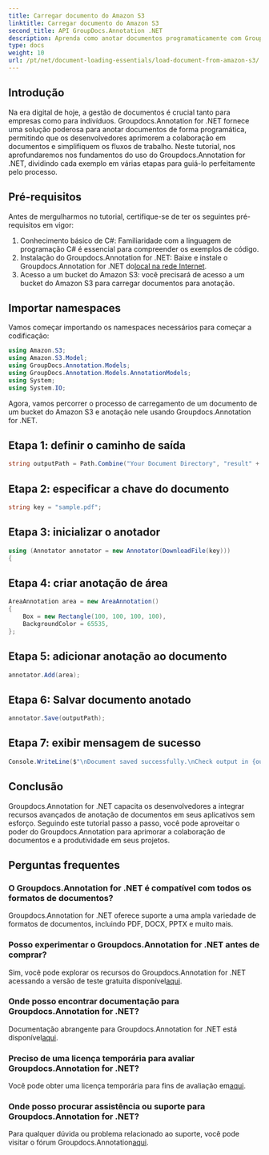 ```yaml
---
title: Carregar documento do Amazon S3
linktitle: Carregar documento do Amazon S3
second_title: API GroupDocs.Annotation .NET
description: Aprenda como anotar documentos programaticamente com Groupdocs.Annotation for .NET. Tutorial passo a passo para integração perfeita.
type: docs
weight: 10
url: /pt/net/document-loading-essentials/load-document-from-amazon-s3/
---
```

## Introdução
Na era digital de hoje, a gestão de documentos é crucial tanto para empresas como para indivíduos. Groupdocs.Annotation for .NET fornece uma solução poderosa para anotar documentos de forma programática, permitindo que os desenvolvedores aprimorem a colaboração em documentos e simplifiquem os fluxos de trabalho. Neste tutorial, nos aprofundaremos nos fundamentos do uso do Groupdocs.Annotation for .NET, dividindo cada exemplo em várias etapas para guiá-lo perfeitamente pelo processo.
## Pré-requisitos
Antes de mergulharmos no tutorial, certifique-se de ter os seguintes pré-requisitos em vigor:
1. Conhecimento básico de C#: Familiaridade com a linguagem de programação C# é essencial para compreender os exemplos de código.
2.  Instalação do Groupdocs.Annotation for .NET: Baixe e instale o Groupdocs.Annotation for .NET do[local na rede Internet](https://releases.groupdocs.com/annotation/net/).
3. Acesso a um bucket do Amazon S3: você precisará de acesso a um bucket do Amazon S3 para carregar documentos para anotação.

## Importar namespaces
Vamos começar importando os namespaces necessários para começar a codificação:

```csharp
using Amazon.S3;
using Amazon.S3.Model;
using GroupDocs.Annotation.Models;
using GroupDocs.Annotation.Models.AnnotationModels;
using System;
using System.IO;
```


Agora, vamos percorrer o processo de carregamento de um documento de um bucket do Amazon S3 e anotação nele usando Groupdocs.Annotation for .NET.
## Etapa 1: definir o caminho de saída
```csharp
string outputPath = Path.Combine("Your Document Directory", "result" + Path.GetExtension("input.pdf"));
```
## Etapa 2: especificar a chave do documento
```csharp
string key = "sample.pdf";
```
## Etapa 3: inicializar o anotador
```csharp
using (Annotator annotator = new Annotator(DownloadFile(key)))
{
```
## Etapa 4: criar anotação de área
```csharp
AreaAnnotation area = new AreaAnnotation()
{
    Box = new Rectangle(100, 100, 100, 100),
    BackgroundColor = 65535,
};
```
## Etapa 5: adicionar anotação ao documento
```csharp
annotator.Add(area);
```
## Etapa 6: Salvar documento anotado
```csharp
annotator.Save(outputPath);
```
## Etapa 7: exibir mensagem de sucesso
```csharp
Console.WriteLine($"\nDocument saved successfully.\nCheck output in {outputPath}.");
```

## Conclusão
Groupdocs.Annotation for .NET capacita os desenvolvedores a integrar recursos avançados de anotação de documentos em seus aplicativos sem esforço. Seguindo este tutorial passo a passo, você pode aproveitar o poder do Groupdocs.Annotation para aprimorar a colaboração de documentos e a produtividade em seus projetos.
## Perguntas frequentes
### O Groupdocs.Annotation for .NET é compatível com todos os formatos de documentos?
Groupdocs.Annotation for .NET oferece suporte a uma ampla variedade de formatos de documentos, incluindo PDF, DOCX, PPTX e muito mais.
### Posso experimentar o Groupdocs.Annotation for .NET antes de comprar?
 Sim, você pode explorar os recursos do Groupdocs.Annotation for .NET acessando a versão de teste gratuita disponível[aqui](https://releases.groupdocs.com/).
### Onde posso encontrar documentação para Groupdocs.Annotation for .NET?
Documentação abrangente para Groupdocs.Annotation for .NET está disponível[aqui](https://reference.groupdocs.com/annotation/net/).
### Preciso de uma licença temporária para avaliar Groupdocs.Annotation for .NET?
 Você pode obter uma licença temporária para fins de avaliação em[aqui](https://purchase.groupdocs.com/temporary-license/).
### Onde posso procurar assistência ou suporte para Groupdocs.Annotation for .NET?
 Para qualquer dúvida ou problema relacionado ao suporte, você pode visitar o fórum Groupdocs.Annotation[aqui](https://forum.groupdocs.com/c/annotation/10).
